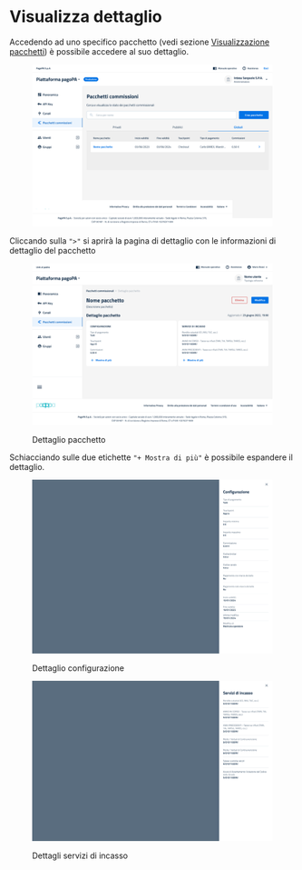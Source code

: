 # Visualizza dettaglio

Accedendo ad uno specifico pacchetto (vedi sezione [Visualizzazione pacchetti](../visualizzazione-pacchetti-globali.md)) è possibile accedere al suo dettaglio.

<figure><img src="../../../../../.gitbook/assets/image (167).png" alt=""><figcaption></figcaption></figure>

Cliccando sulla `">"` si aprirà la pagina di dettaglio con le informazioni di dettaglio del pacchetto&#x20;

<figure><img src="../../../../../.gitbook/assets/image (186).png" alt=""><figcaption><p>Dettaglio pacchetto</p></figcaption></figure>

Schiacciando sulle due etichette `"+ Mostra di più"` è possibile espandere il dettaglio.

<figure><img src="../../../../../.gitbook/assets/image (187).png" alt=""><figcaption><p>Dettaglio configurazione</p></figcaption></figure>

<figure><img src="../../../../../.gitbook/assets/image (188).png" alt=""><figcaption><p>Dettagli servizi di incasso</p></figcaption></figure>

